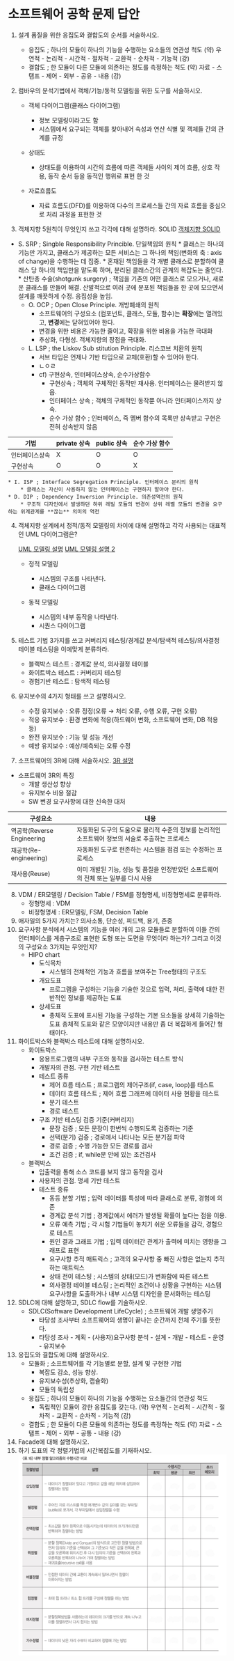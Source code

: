 # 소프트웨어 공학 문제 답안

1. 설계 품질을 위한 응집도와 결합도의 순서를 서술하시오.
    * 응집도 ; 하나의 모듈이 하나의 기능을 수행하는 요소들의 연관성 척도
    (약) 우연적 - 논리적 - 시간적 - 절차적 - 교환적 - 순차적 - 기능적 (강)
    * 결합도 ; 한 모듈이 다른 모듈에 의존하는 정도를 측정하는 척도
    (약) 자료 - 스탬프 - 제어 - 외부 - 공유 - 내용 (강)
2. 럼바우의 분석기법에서 객체/기능/동적 모델링을 위한 도구를 서술하시오.

    * 객체 다이어그램(클래스 다이어그램)
      * 정보 모델링이라고도 함
      * 시스템에서 요구되는 객체를 찾아내어 속성과 연산 식별 및 객체들 간의 관계를 규정
      
    * 상태도
      * 상태도를 이용하여 시간의 흐름에 따른 객체들 사이의 제어 흐름, 상호 작용, 동작 순서 등을 동적인 행위로 표현 한 것
      
    * 자료흐름도
      * 자료 흐름도(DFD)를 이용하여 다수의 프로세스들 간의 자료 흐름을 중심으로 처리 과정을 표현한 것

3. 객체지향 5원칙이 무엇인지 쓰고 각각에 대해 설명하라.
   SOLID
     [객체지향 SOLID](https://www.nextree.co.kr/p6960/)
* S. SRP ; Singble Responsibility Princible. 단일책임의 원칙
       * 클래스는 하나의 기능만 가지고, 클래스가 제공하는 모든 서비스는 그 하나의 책임(변화의 축 : axis of change)을 수행하는 데 집중.
       * 혼재된 책임들을 각 개별 클래스로 분할하여 클래스 당 하나의 책임만을 맡도록 하며, 분리된 클래스간의 관계의 복잡도는 줄인다.
       * 산탄총 수술(shotgunk surgery) ; 책임을 기존의 어떤 클래스로 모으거나, 새로운 클래스를 만들어 해결. 산발적으로 여러 곳에 분포된 책임들을 한 곳에 모으면서 설계를 깨끗하게 수정. 응집성을 높임.
   * O. OCP ; Open Close Principle. 개방폐쇄의 원칙
       * 소프트웨어의 구성요소 (컴포넌트, 클래스, 모듈, 함수)는 **확장**에는 열려있고, **변경**에는 닫혀있어야 한다.
       * 변경을 위한 비용은 가능한 줄이고, 확장을 위한 비용을 가능한 극대화
       * 추상화, 다형성. 객체지향의 장점을 극대화.
   * L. LSP ; the Liskov Sub stitution Principle. 리스코브 치환의 원칙
       * 서브 타입은 언제나 기반 타입으로 교체(호환)할 수 있어야 한다.
       * ㄴㅇㄹ
       * cf) 구현상속, 인터페이스상속, 순수가상함수
           * 구현상속 ; 객체의 구체적인 동작만 재사용. 인터페이스는 물려받지 않음.
           * 인터페이스 상속 ; 객체의 구체적인 동작뿐 아니라 인터페이스까지 상속.
           * 순수 가상 함수 ; 인터페이스, 즉 멤버 함수의 목록만 상속받고 구현은 전혀 상속받지 않음
       

|기법|private 상속|public 상속|순수 가상 함수|
|---|---|---|---|
|인터페이스상속|X|O|O|
|구현상속|O|O|X|

    * I. ISP ; Interface Segregation Principle. 인터페이스 분리의 원칙
        * 클래스는 자신이 사용하지 않는 인터페이스는 구현하지 말아야 한다.
    * D. DIP ; Dependency Inversion Principle. 의존성역전의 원칙
        * 구조적 디자인에서 발생하던 하위 레빌 모듈의 변경이 상위 레벨 모듈의 변경을 요구하는 위계관계를 **끊는** 의미의 역전
4. 객체지향 설계에서 정적/동적 모델링의 차이에 대해 설명하고 각각 사용되는 대표적인 UML 다이어그램은?

   [UML 모델링 설명](https://hyun-am-coding.tistory.com/entry/Chapter-14-UML-모델링)  [UML 모델링 설명 2](https://luv-n-interest.tistory.com/376)

   * 정적 모델링
     * 시스템의 구조를 나타낸다.
     * 클래스 다이어그램

   * 동적 모델링
     * 시스템의 내부 동작을 나타낸다.
     * 시퀀스 다이어그램

5. 테스트 기법 3가지를 쓰고 커버리지 테스팅/경계값 분석/탐색적 테스팅/의사결정 테이블 테스팅을 이에맞게 분류하라.

     * 블랙박스 테스트 : 경계값 분석, 의사결정 테이블
     * 화이트박스 테스트 : 커버리지 테스팅
     * 경험기반 테스트 : 탐색적 테스팅

6. 유지보수의 4가지 형태를 쓰고 설명하시오.

     * 수정 유지보수 : 오류 정정(오류 → 처리 오류, 수행 오류, 구현 오류)
     * 적응 유지보수 : 환경 변화에 적응(하드웨어 변화, 소프트웨어 변화, DB 적용 등)
     * 완전 유지보수 : 기능 및 성능 개선
     * 예방 유지보수 : 예상/예측되는 오류 수정

7. 소프트웨어의 3R에 대해 서술하시오.
     [3R 설명](http://blog.skby.net/3rreverse-engineering-re-engineering-reuse/)

* 소프트웨어 3R의 특징
    * 개발 생산성 향상
    * 유지보수 비용 절감
    * SW 변경 요구사항에 대한 신속한 대처
    

|구성요소|내용|
|---|---|
|역공학(Reverse Engineering|자동화된 도구의 도움으로 물리적 수준의 정보를 논리적인 소프트웨어 정보의 서술로 추출하는 프로세스|
|재공학(Re-engineering)|자동화된 도구로 현존하는 시스템을 점검 또는 수정하는 프로세스|
|재사용(Reuse)|이미 개발된 기능, 성능 및 품질을 인정받았던 소프트웨어의 전체 또는 일부를 다시 사용|

8. VDM /  ER모델링 / Decision Table / FSM를 정형명세, 비정형명세로 분류하라.
   * 정형명세 : VDM
   * 비정형명세 : ER모델링, FSM, Decision Table
9. 애자일의 5가지 가치는?
  의사소통, 단순성, 피드백, 용기, 존중
10. 요구사항 분석에서 시스템의 기능을 여러 개의 고유 모듈들로 분할하여 이들 간의 인터페이스를 계층구조로 표현한 도형 또는 도면을 무엇이라 하는가? 그리고 이것의 구성요소 3가지는 무엇인지? 
    * HIPO chart
      * 도식목차
        * 시스템의 전체적인 기능과 흐름을 보여주는 Tree형태의 구조도
      * 개요도표
        * 프로그램을 구성하는 기능을 기술한 것으로 입력, 처리, 출력에 대한 전반적인 정보를 제공하는 도표
      * 상세도표
        * 총체적 도표에 표시된 기능을 구성하는 기본 요소들을 상세히 기술하는 도표
          총체적 도표와 같은 모양이지만 내용만 좀 더 복잡하게 들어간 형태이다.  
11. 화이트박스와 블랙박스 테스트에 대해 설명하시오.
    * 화이트박스
        * 응용프로그램의 내부 구조와 동작을 검사하는 테스트 방식
        * 개발자의 관점. 구현 기반 테스트
        *  테스트 종류
            *  제어 흐름 테스트 ; 프로그램의 제어구조(if, case, loop)를 테스트
            *  데이터 흐름 테스트 ; 제어 흐름 그래프에 데이터 사용 현황을 테스트
            *  분기 테스트
            *  경로 테스트
        *  구조 기반 테스팅 검증 기준(커버리지)
            *  문장 검증 ; 모든 문장이 한번씩 수행되도록 검증하는 기준
            *  선택(분기) 검증 ; 경로에서 나타나는 모든 분기점 파악
            *  경로 검증 ; 수행 가능한 모든 경로를 검사
            *  조건 검증 ; if, while문 안에 있는 조건검사
    * 블랙박스
        * 입출력을 통해 소스 코드를 보지 않고 동작을 검사
        * 사용자의 관점. 명세 기반 테스트
        * 테스트 종류
            * 동등 분할 기법 ; 입력 데이터를 특성에 따라 클래스로 분류, 경험에 의존
            * 경계값 분석 기법 ; 경계값에서 에러가 발생될 확률이 높다는 점을 이용.
            * 오류 예측 기법 ; 각 시험 기법들이 놓치기 쉬운 오류들을 감각, 경험으로 테스트
            * 원인 결과 그래프 기법 ; 입력 데이터간 관계가 출력에 미치는 영향을 그래프로 표현
            * 요구사항 추적 매트릭스 ; 고객의 요구사항 중 빠진 사항은 없는지 추적하는 매트릭스
            * 상태 전이 테스팅 ; 시스템의 상태(모드)가 변화함에 따른 테스트
            * 의사결정 테이블 테스팅 ; 논리적인 조건이나 상황을 구현하는 시스템 요구사항을 도출하거나 내부 시스템 디자인을 문서화하는 테스팅  
12. SDLC에 대해 설명하고, SDLC flow를 기술하시오.
    * SDLC(Software Development LifeCycle) ; 소프트웨어 개발 생명주기
        * 타당성 조사부터 소프트웨어의 생명이 끝나는 순간까지 전체 주기를 뜻한다.
        * 타당성 조사 - 계획 - (사용자)요구사항 분석 - 설계 - 개발 - 테스트 - 운영 - 유지보수  
13. 응집도와 결합도에 대해 설명하시오.
    *  모듈화 ; 소프트웨어를 각 기능별로 분할, 설계 및 구현한 기법
        *  복잡도 감소, 성능 향상.
        *  유지보수성(추상화, 캡슐화)
        *  모듈의 독립성
    * 응집도 ; 하나의 모듈이 하나의 기능을 수행하는 요소들간의 연관성 척도
        *  독립적인 모듈이 강한 응집도를 갖는다.
    (약) 우연적 - 논리적 - 시간적 - 절차적 - 교환적 - 순차적 - 기능적 (강)
    * 결합도 ; 한 모듈이 다른 모듈에 의존하는 정도를 측정하는 척도
    (약) 자료 - 스탬프 - 제어 - 외부 - 공통 - 내용 (강)  
14. Facade에 대해 설명하시오.  
15. 하기 도표의 각 정렬기법의 시간복잡도를 기재하시오.
    ![sorting](./assets/photo.jpeg)